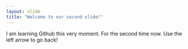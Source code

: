 ```yaml
---
layout: slide
title: "Welcome to our second slide!"
---
```

I am learning Github this very moment. For the second time now.
Use the left arrow to go back!
